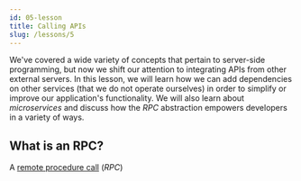 ```yaml
---
id: 05-lesson
title: Calling APIs
slug: /lessons/5
---
```


We've covered a wide variety of concepts that pertain to server-side
programming, but now we shift our attention to integrating APIs from
other external servers. In this lesson, we will learn how we can add
dependencies on other services (that we do not operate ourselves) in
order to simplify or improve our application's functionality. We will
also learn about *microservices* and discuss how the *RPC* abstraction
empowers developers in a variety of ways.

## What is an RPC?

A [remote procedure call][1] (*RPC*)

  [1]: https://en.wikipedia.org/wiki/Remote_procedure_call
